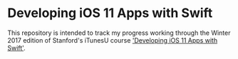 # Developing iOS 11 Apps with Swift

This repository is intended to track my progress working through the Winter 2017 edition of Stanford's iTunesU course
['Developing iOS 11 Apps with Swift'](https://itunes.apple.com/us/course/developing-ios-11-apps-with-swift/id1309275316).
